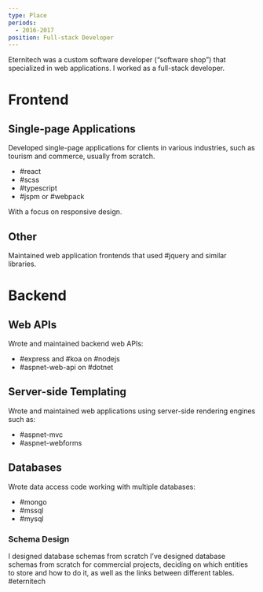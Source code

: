 ```yaml
---
type: Place
periods:
  - 2016-2017
position: Full-stack Developer
---
```

Eternitech was a custom software developer (“software shop”) that specialized in web applications. I worked as a full-stack developer.



# Frontend
## Single-page Applications
Developed single-page applications for clients in various industries, such as tourism and commerce, usually from scratch. 
- #react 
- #scss
- #typescript 
- #jspm or #webpack 

With a focus on responsive design.
## Other
Maintained web application frontends that used #jquery and similar libraries.
# Backend
## Web APIs
Wrote and maintained backend web APIs:
- #express and #koa on #nodejs 
- #aspnet-web-api on #dotnet
## Server-side Templating
Wrote and maintained web applications using server-side rendering engines such as:
- #aspnet-mvc
- #aspnet-webforms
## Databases
Wrote data access code working with multiple databases:
- #mongo
- #mssql
- #mysql
### Schema Design
I designed database schemas from scratch
I’ve designed database schemas from scratch for commercial projects, deciding on which entities to store and how to do it, as well as the links between different tables. #eternitech 

